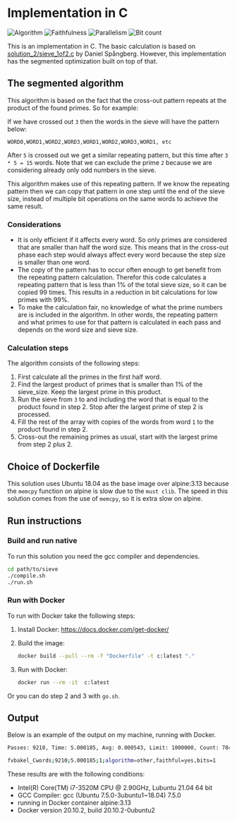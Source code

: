 # Implementation in C

![Algorithm](https://img.shields.io/badge/Algorithm-other-yellowgreen)
![Faithfulness](https://img.shields.io/badge/Faithful-yes-green)
![Parallelism](https://img.shields.io/badge/Parallel-no-green)
![Bit count](https://img.shields.io/badge/Bits-1-green)

This is an implementation in C. The basic calculation is based on [solution_2/sieve_1of2.c](../solution_2/sieve_1of2.c) by Daniel Spångberg. However, this implementation has the segmented optimization built on top of that.

## The segmented algorithm

This algorithm is based on the fact that the cross-out pattern repeats at the product of the found primes. So for example:

If we have crossed out `3` then the words in the sieve will have the pattern below:

`WORD0,WORD1,WORD2,WORD3,WORD1,WORD2,WORD3,WORD1, etc`

After `5` is crossed out we get a similar repeating pattern, but this time after `3 * 5 = 15` words. Note that we can exclude the prime `2` because we are considering already only odd numbers in the sieve.

This algorithm makes use of this repeating pattern. If we know the repeating pattern then we can copy that pattern in one step until the end of the sieve size, instead of multiple bit operations on the same words to achieve the same result.

### Considerations

- It is only efficient if it affects every word. So only primes are considered that are  smaller than half the word size. This means that in the cross-out phase each step would always affect every word because the step size is smaller than one word.
- The copy of the pattern has to occur often enough to get benefit from the repeating pattern calculation. Therefor this code calculates a repeating pattern that is less than 1% of the total sieve size, so it can be copied 99 times. This results in a reduction in bit calculations for low primes with 99%.
- To make the calculation fair, no knowledge of what the prime numbers are is included in the algorithm. In other words, the repeating pattern and what primes to use for that pattern is calculated in each pass and depends on the word size and sieve size.

### Calculation steps

The algorithm consists of the following steps:

1. First calculate all the primes in the first half word.
2. Find the largest product of primes that is smaller than 1% of the sieve_size. Keep the largest prime in this product.
3. Run the sieve from `3` to and including the word that is equal to the product found in step 2. Stop after the largest prime of step 2 is processed.
4. Fill the rest of the array with copies of the words from word `1` to the product found in step 2.
5. Cross-out the remaining primes as usual, start with the largest prime from step 2 plus 2.

## Choice of Dockerfile

This solution uses Ubuntu 18.04 as the base image over alpine:3.13 because the `memcpy` function on alpine is slow due to the `must clib`. The speed in this solution comes from the use of  `memcpy`, so it is extra slow on alpine.

## Run instructions

### Build and run native

To run this solution you need the gcc compiler and dependencies.

```bash
cd path/to/sieve
./compile.sh
./run.sh
```

### Run with Docker

To run with Docker take the following steps:

1. Install Docker: <https://docs.docker.com/get-docker/>
2. Build the image:

    ```bash
    docker build --pull --rm -f "Dockerfile" -t c:latest "."
    ```

3. Run with Docker:

    ```bash
    docker run --rm -it  c:latest 
    ```

Or you can do step 2 and 3 with `go.sh`.

## Output

Below is an example of the output on my machine, running with Docker.

```bash
Passes: 9210, Time: 5.000185, Avg: 0.000543, Limit: 1000000, Count: 78498, Valid: True

fvbakel_Cwords;9210;5.000185;1;algorithm=other,faithful=yes,bits=1
```

These results are with the following conditions:

- Intel(R) Core(TM) i7-3520M CPU @ 2.90GHz, Lubuntu 21.04 64 bit
- GCC Compiler: gcc (Ubuntu 7.5.0-3ubuntu1~18.04) 7.5.0
- running in Docker container alpine:3.13
- Docker version 20.10.2, build 20.10.2-0ubuntu2
